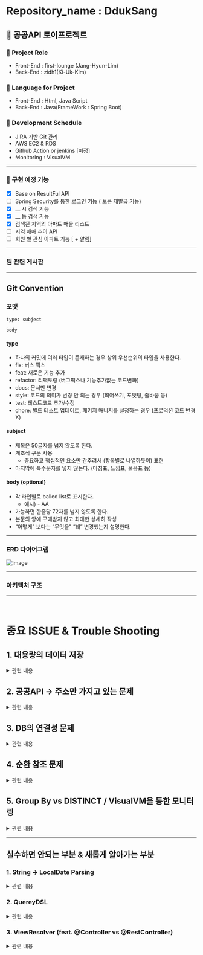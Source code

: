 # Repository_name : DdukSang

## 🍕 공공API 토이프로젝트

### 📍 Project Role
- Front-End :  first-lounge (Jang-Hyun-Lim)
- Back-End : zidh1(Ki-Uk-Kim)

### 📍 Language for Project
- Front-End : Html, Java Script
- Back-End : Java(FrameWork : Spring Boot) 


### 📍 Development Schedule
- JIRA 기반 Git 관리
- AWS EC2 & RDS
- Github Action or jenkins [미정]
- Monitoring : VisualVM

<hr>

### 📕 구현 예정 기능

- [x] Base on ResultFul API
- [ ] Spring Security를 통한 로그인 기능 ( 토큰 재발급 기능)
- [x] __ 시 검색 기능
- [x] __ 동 검색 기능
- [x] 검색된 지역의 아파트 매물 리스트
- [ ] 지역 매매 추이 API
- [ ] 회원 별 관심 아파트 기능 [ + 알림]

<hr>

### 팀 관련 게시판


<hr>

## Git Convention

### 포맷

```
type: subject

body
```


#### type

- 하나의 커밋에 여러 타입이 존재하는 경우 상위 우선순위의 타입을 사용한다.
- fix: 버스 픽스
- feat: 새로운 기능 추가
- refactor: 리팩토링 (버그픽스나 기능추가없는 코드변화)
- docs: 문서만 변경
- style: 코드의 의미가 변경 안 되는 경우 (띄어쓰기, 포맷팅, 줄바꿈 등)
- test: 테스트코드 추가/수정
- chore: 빌드 테스트 업데이트, 패키지 매니저를 설정하는 경우 (프로덕션 코드 변경 X)

#### subject

- 제목은 50글자를 넘지 않도록 한다.
- 개조식 구문 사용
    - 중요하고 핵심적인 요소만 간추려서 (항목별로 나열하듯이) 표현
- 마지막에 특수문자를 넣지 않는다. (마침표, 느낌표, 물음표 등)

#### body (optional)

- 각 라인별로 balled list로 표시한다.
    - 예시) - AA
- 가능하면 한줄당 72자를 넘지 않도록 한다.
- 본문의 양에 구애받지 않고 최대한 상세히 작성
- “어떻게” 보다는 “무엇을" “왜” 변경했는지 설명한다.


<hr>

### ERD 다이어그램

![image](https://github.com/DduckSang-App/DdukSang/assets/75063989/d4716304-7369-4bbe-9ec4-f2b58cba5db8)


<hr>

### 아키텍처 구조

<hr>

<br>

# 중요 ISSUE & Trouble Shooting

## 1. 대용량의 데이터 저장

<details>


<summary> 관련 내용 </summary>

> 1차 계획은 공공포털 API 데이터를 모두 받아온 후, DB로 저장하여 이를 통하여 매매 추이를 보여주려는 계획 이였음.

### 문제점 1: 전지역의 매매 데이터가 20만개 이상으로 이루어져 있고, 이를 년도별로 받을 경우 트래픽 초과로 도중에 서버가 끊기는 문제점 발생


#### 1. 문제해결을 위해 먼저 지역코드를 시/도 & 시/군/구 코드로 나눈다.

#### 2. 해당 코드를 통해서 DB를 저장한다.

#### 3. 저장된 DB를 바탕으로 매매 추이를 계산한다
 - 이미 저장되어 있을 경우, update[1달 기준] 날짜를 통해서 알려준다.


### 문제점 2 : DB Insert 시, 20651개 DB기준 5분 30초가 걸린다.

#### JPA Batch Size, JDBCTemplate Batch Insert, Mybatis batch insert 성능 비교

> 실제로 일반적인 insert 수행 시, 20,651개의 행정코드 주소 저장하는데 5m 5.34s가 걸림 서버 기준 약 30분 <br>
> ![image](https://github.com/DduckSang-App/DdukSang/assets/75063989/b8de1447-f0aa-483c-b16b-3c264c19b2e5)

### * 실제 테스트 내용 [일반적인 Insert 수행 시 제외] - Mockito && Junit 테스트 코드 사용

1. 받아 들어오는 데이터를 List 형태로 저장후 saveAll 명령어 성능

> 코드 비교 <br>
> ![image](https://github.com/DduckSang-App/DdukSang/assets/75063989/f65b4697-3848-4f9b-98ee-aaa3aeda2085)

> 실제 성능은 13m이 걸려서 더욱 더 안좋은 성능을 맞이했다 <br>
> 이 경우, 원래 save() 함수가 트랙잭션을 하나씩 연결시켜 더 오래 걸린다고 알고있다. <br>
> 다시 시도해보고 남길 예정입니다. <br>
> ![image](https://github.com/DduckSang-App/DdukSang/assets/75063989/baba1224-1dbf-4e49-94ab-3ea2f1c89ee6)

2. 응답값을 DTO로 변환시킨후 Builder 패턴 사용
> 테스트 측정 시간 2573ms
> ![image](https://github.com/DduckSang-App/DdukSang/assets/75063989/029a7335-7b26-495c-b121-cdfaf4039ce3)

> 실제 API 테스트 측정 시간 7.82s
> ![image](https://github.com/DduckSang-App/DdukSang/assets/75063989/f1d78810-5cb4-4089-a7e0-c097a9bbd73f)

> 서버 테스트 35m -> 5m
> ![image](https://github.com/DduckSang-App/DdukSang/assets/75063989/7d1c80df-7350-4fa6-bd00-b4ce9da359d5)

> Builder 패턴을 사용할 시, 13000ms -> 5782ms로 놀라운 향상을 보였다.


3. 추가적인 작업
> JPA Batch Insert를 통해서 대량의 SQL 그룹을 만들어서 보내면 더 빨라지지 않을까라고 생각하였다. [multi-value insert]
> 그런데 JPA Batch Insert에서는 쓰기 지연을 통해서 동작한다. -> 기존 데이터베이스 ID 저장 방식은 저장 된 뒤 id가 할당된다. -> IDENTITY 방식 도입이 불가능하다.
> 기존 ID 전략 vs Batch Insert ID 전략에 대해서는 생각해보아야한다. [Mysql이 Sequence 전략을 사용 못하기 떄문]
> 따라서, 기존 IDENTITY 전략을 이용한 JDBC Template를 활용해서 Batch Insert를 진행해본다.
> 현재 코드 오류로 인해서 추가 수정 할 예정

<hr>

 - 고민해 볼 부분 : 만약 업데이트 됐을 때 - 기존값과 추가된 값을 어떻게 표시할 건지
> 이 부분에 대해서는 지역 주소가 담긴 부분에 대해서 1:N으로 매물을 년/월 별로 나눠줄 예정
</details>

## 2. 공공API -> 주소만 가지고 있는 문제
<details>

<summary> 관련 내용 </summary>

> DB에서 조회한 걸 어떻게 반환할 지 고민이 많아졌음

### 해결 방안 [ 해보는 중 ]

- KaKao 지도 API를 이용하므로 실매매 주소를 저장할 때 카카오 API 위도,경도 API를 이용해서
DB에 y,x 값 저장 예정

</details>

## 3. DB의 연결성 문제
<details>

<summary>관련 내용</summary>

1. Building [건물 정보] -> Sales[판매 정보]
> 이 부분에 대해서는 다양한 시도를 해볼 예정이다.
 
1.건물 정보를 저장할 때 count()나 last_insert_id()를 통해서 구현 [ 불가능 ]
> 불가능인 부분은 last_insert_id()가 multi-insert query에서는 count가 하나로 체크가 된다. <br> -> 이 부분은 어렵게 접근하였다.
> 마지막에 ID를 반환해주는 것으로 쉽게 해결된다....! 

> count()를 했을 때, 매번 행의 개수를 세준다면 -> 엄청 큰 데이터들이 모여있다면 낭비가 심하다.<br>
> 또한, 해당 값을 통해서 중복된 건물에 대해서 불가피한 쿼리가 나타난다.

<br>
따라서 Exists를 이용하는 방안으로 1차 접근. <br>
-> 하지만, JPA의 경우 EXISTS를 지원하지 않으므로, QueryDSL 사용

>  /*
> SELECT EXISTS( <br>
SELECT 1<br>
FROM address<br>
WHERE located_nm LIKE "%서울특별시 종로구1%"<br>
)*

<br><br>

2. 아파트 이름을 기준점으로 삼아서 Sales 데이터를 넣는다. [ 진행중 ]
> 현재 이 방법으로 unique한 Building과 Sales 관계를 1 : N으로 엮을 수 있다고 판단. <br>
> 하지만 이 방법은 건설사에 따라 아파트명이 똑같은 경우들이 많기 때문에, 시군구코드와, 읍면동코드, 아파트이름 3개를 묶어서 판단 시키기로 결정했다.

3. 공공API를 받아왔을 때, Address-Building-Sales를 효율적으로 연결시키는 방안
> 현재 API를 받아왔을 때, Address-Building / Building-Sales를 DB에 접근해서 있는지 확인하는 과정이 필요<br>
> 이 부분을 Redis나 Elastic Search를 이용해서 조금 더 효율적으로 짤 수 있지 않을까? 라는 고민중....

</details>

## 4. 순환 참조 문제
<details>
<summary>관련 내용</summary>

![image](https://github.com/DduckSang-App/DdukSang/assets/75063989/81dd2ae8-a24e-4d8c-b71d-31c904f5c398)

> 위의 부분에서 single Circular References [순환 참조] 문제가 발생하였다. <br>
> 그 이유는, BuildingService는 Bean으로 등록이 되려면 해당 Service안에 BuildingService가 Bean으로 등록이 되어야한다. <br>
> 이렇게 되면 서로를 순환참조 하기 때문에 어떠한 Bean도 생성하지 못한다.

</details>

## 5. Group By vs DISTINCT / VisualVM을 통한 모니터링
<details>
<summary>관련 내용</summary>

[관련 링크](https://stackoverflow.com/questions/7943957/huge-performance-difference-when-using-group-by-vs-distinct)

> 위의 링크에 따르면 기본적으로 Group By와 DISTINCT에 대해서는 장단점이 있다.<br>

> 먼저 DISTINCT의 작동방식은 <br>
>> 1. DISTINCT로 나누려는 key에 대한 값을 임시 저장소에 저장한다.<br>
>>2. 임시저장소를 정렬한다.<br>
>>3. 임시저장소를 Sacn한 후, 이전 값과 다른 값에 한해서 return 해준다. <br>

-> 이 경우, Memory 사용량을 최적화 시키기 좋은 방법이라고 알려져있다.

> 다음으로 Group By의 작동방식은<br>
>> 1.테이블을 전체 Scan 한 후, 각각의 value에 대해서 hash table에 대해서 저장한다.<br>
>> 2.hash table의 값을 반환한다.

-> 이 경우, 속도를 최적화 시키기 위한 방법이라고 알려져있다. 하지만, 다른 키들이 많을 수록 높은 메모리 사용량을 요구한다고 한다.

<br>
** 이 부분에 대해서 추후에 자세히 알아보자

<br><br>
> Building에 대한 SalesList를 담기위해서 먼저 API를 불러올 시군구 코드를 불러와야한다.<br>
> 
> 해당 부분에서 먼저 25000개 데이터에 대한 주소를 찾아오는 성능을 올리고 싶어 대표적인 3개를 비교해보고자 하였다.

### 수행 비교 결과

1. Spring boot의 stopWatch를 이용한 결과<br>
![image](https://github.com/DduckSang-App/DdukSang/assets/75063989/3c9a2e0c-b94e-4dd9-b259-2fe2ba74184c)

> 해당 결과에서는 Query를 모두 날린 결과 DISTINCT 와 GroupBy에서는 차이가 많이 나지 않았지만, 모든 절을 쿼리로 뽑는 것과 10배 차이가 났다.

2. VisualVM을 이용한 결과<br>
![image](https://github.com/DduckSang-App/DdukSang/assets/75063989/4ac3b8fe-a124-4508-a6f7-9252ad270875)

> VisualVM의 결과를 확인해보면 비율상 DISTINCT 와 GroupBy에 비해 3배 가량 TotalTime이 기록되었다.





</details>

<hr>

## 실수하면 안되는 부분 & 새롭게 알아가는 부분

### 1. String -> LocalDate Parsing
<details>
<summary>관련 내용</summary>

> Integer 형태의 변수를 Date Type으로 파싱하려던 중 오류를 맞이하였다. <br>
> DateTimeFormatter.ofPattern 사용 할 시, 원하는 형태로 출력을 마무리할 수 있다. <br>
> 하지만, 날짜의 경우 "yyyy-MM-dd" ISO_LOCAL_DATE의 기본 타입을 유지해야하기 때문에, 2019-3-05 같은 경우 index parsing 에러가 발생. <br>
> 따라서 LocalDate의 객체를 만들어 줌으로써 해결할 수 있었다.

하지만, 년도만 입력 받을 때는 에러가 발생한다.
> 기본적으로 LocalDate(Date)의 기본적인 형식은 "yyyy-mm-dd" 형식으로 들어가기 때문에, mm-dd형태를 0으로 잡는 형식으로 진행. <br>
> -> Year type으로 받으면 해결되는 문제였다..


</details>

### 2. QuereyDSL

<details>
<summary>관련 내용</summary>

> SELECT Count 쿼리 절과 Exists의 성능 차이에 대해서 고민을 하게 되었다.<br>
> 따라서 입력된 데이터를 기준으로 성능 체크를 해 본 결과를 나타낸다. 

[QueryDSL 도입 관련](https://velog.io/@soyeon207/QueryDSL-Spring-Boot-%EC%97%90%EC%84%9C-QueryDSL-JPA-%EC%82%AC%EC%9A%A9%ED%95%98%EA%B8%B0)

</details>

### 3. ViewResolver (feat. @Controller vs @RestController)
<details>
<summary>관련 내용</summary>

- Address에 대한 조회 성능을 체크하기 위해서 Controllre Annotation에서 진행하는데 Check your ViewResolver setup! 라는 오류가 발생하였다.

> RestController는 Controller에 ResponseBody를 결합한 형태와 동일하게 나타난다. <br>
> ![image](https://github.com/DduckSang-App/DdukSang/assets/75063989/0bca10ca-c2ab-4795-ae93-57363328c8c7) <br>
> 위의 그림과 같이 <br>
>> 1.Client는 URI 형식으로 웹 서비스에 요청을 보낸다.<br>
>> 2.DispatcherServlet이 요청을 처리할 대상을 찾는다.<br>
>> 3.HandlerAdapter을 통해 요청을 Controller로 위임한다.<br>
>> 4.Controller는 요청을 처리한 후에 객체를 반환한다.<br>
>> 5.반환되는 객체는 Json으로 Serialize되어 사용자에게 반환된다.<br>

하지만, Controller Annotation을 사용할 때, ResponseBody를 사용하지 않으면
>![image](https://github.com/DduckSang-App/DdukSang/assets/75063989/dc25ec25-73fc-4747-a0d5-863b1d8b2fe3)<br>
>> 1.Client는 URI 형식으로 웹 서비스에 요청을 보낸다.
>> 2.DispatcherServlet이 요청을 처리할 대상을 찾는다.
>> 3.HandlerAdapter을 통해 요청을 Controller로 위임한다.
>> 4.Controller는 요청을 처리한 후에 ViewName을 반환한다.
>> 5.DispatcherServlet은 ViewResolver를 통해 ViewName에 해당하는 View를 찾아 사용자에게 반환한다.
<br>

위의 형식 처럼 진행이 되는데,
<script src="https://gist.github.com/KiUkKim/e2c587f730de69ee6a274c3468433e47.js"></script>

<br>
해당 코드 처럼, 반환이 되게 된다면 View에 대한 생성되지 않았으므로, 오류가 발생했다.


</details>
